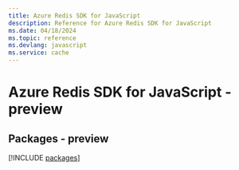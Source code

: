 ```yaml
---
title: Azure Redis SDK for JavaScript
description: Reference for Azure Redis SDK for JavaScript
ms.date: 04/18/2024
ms.topic: reference
ms.devlang: javascript
ms.service: cache
---
```

# Azure Redis SDK for JavaScript - preview
## Packages - preview
[!INCLUDE [packages](redis-index.md)]